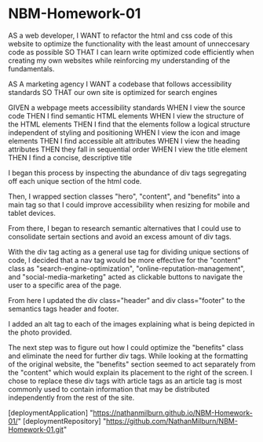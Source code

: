 # NBM-Homework-01
<!--MY USER STORY -->
AS a web developer,
I WANT to refactor the html and css code of this website to optimize the functionality with the least amount of unneccesary code as possible
SO THAT I can learn write optimized code efficiently when creating my own websites while reinforcing my understanding of the fundamentals.

<!-- Supplied USER STORY -->
AS A marketing agency
I WANT a codebase that follows accessibility standards
SO THAT our own site is optimized for search engines


<!-- Acceptance Criteria -->
GIVEN a webpage meets accessibility standards
WHEN I view the source code
THEN I find semantic HTML elements
WHEN I view the structure of the HTML elements
THEN I find that the elements follow a logical structure independent of styling and positioning
WHEN I view the icon and image elements
THEN I find accessible alt attributes
WHEN I view the heading attributes
THEN they fall in sequential order
WHEN I view the title element
THEN I find a concise, descriptive title


<!-- Step-by-Step Process explanation -->
I began this process by inspecting the abundance of div tags segregating off each unique section of the html code.

Then, I wrapped section classes "hero", "content", and "benefits" into a main tag so that I could improve accessibility when resizing for mobile and tablet devices.

From there, I began to research semantic alternatives that I could use to consolidate sertain sections and avoid an excess amount of div tags. 

With the div tag acting as a general use tag for dividing unique sections of code, I decided that a nav tag would be more effective for the "content" class as "search-engine-optimization", "online-reputation-management", and "social-media-marketing" acted as clickable buttons to navigate the user to a specific area of the page. 

From here I updated the div class="header" and div class="footer" to the semantics tags header and footer.

I added an alt tag to each of the images explaining what is being depicted in the photo provided.

The next step was to figure out how I could optimize the "benefits" class and eliminate the need for further div tags. While looking at the formatting of the original website, the "benefits" section seemed to act separately from the "content" which would explain its placement to the right of the screen. I chose to replace these div tags with article tags as an article tag is most commonly used to contain information that may be distributed independently from the rest of the site.


<!-- Deployment URLs for Application and Github -->
[deploymentApplication] "https://nathanmilburn.github.io/NBM-Homework-01/"
[deploymentRepository] "https://github.com/NathanMilburn/NBM-Homework-01.git"

